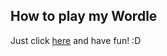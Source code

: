 ## How to play my Wordle
Just click [here](https://carlosisla99.github.io/Wordle/) and have fun! :D

